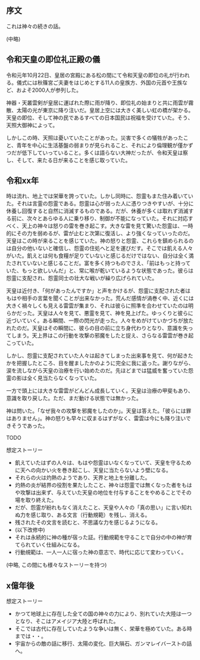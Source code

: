 ## 序文

これは神々の続きの話。


(中略)

## 令和天皇の即位礼正殿の儀
令和元年10月22日、皇居の宮殿にある松の間にて令和天皇の即位の礼が行われる。儀式には秋篠宮ご夫妻をはじめとする11人の皇族方、外国の元首や王族など、およそ2000人が参列した。

神器・天叢雲剣が皇居に運ばれた際に雨が降り、即位礼の始まりと共に雨雲が霧散、太陽の光が東京に降り注いだ。皇居上空には大きく美しい虹の橋が架かる。天皇の即位、そして神の民であるすべての日本国民は祝福を受けていた。そう、天照大御神によって。

しかしこの時、天照は憂いていたことがあった。災害で多くの犠牲があったこと、青年を中心に生活基盤の弱まりが見られること、それにより倫理観が僅かずつだが低下していっていること。多くは語らない大神だったが、令和天皇は察し、そして、来たる日が来ることを感じ取っていた。

## 令和xx年

時は流れ、地上では栄華を誇っていた。しかし同時に、怨霊もまた住み着いていた。それは言霊の怨霊である。怨霊は心が弱った人に憑りつきやすいが、十分に休養し回復すると自然に消滅するものである。だが、休養が多くは取れず消滅する前に、次々とあらゆる人に乗り移り、制御が不能になっていた。それに対応すべく、天上の神々は怒りの雷を巻き起こす。大きな雷を見て驚いた怨霊は、一時的にその力を弱めるが、雷が止むと次第に復活し、より強くなっていったのだ。天皇はこの時が来ることを感じていた。神の怒りと怨霊、これらを鎮められるのは自分の他いないと確信し、怨霊の住処へと足を運びだす。そこでは飢える人々がいた。飢えとは何も食糧が足りていないと感じるだけではない、自分は全く満たされていないと感じることだ。富を多く持つものでさえ、「前はもっと持っていた、もっと欲しいんだ」と、常に喉が乾いているような状態であった。彼らは怨霊に支配され、怨霊同士の壮大な戦いが繰り広げられていた。

天皇は近付き、「何があったんですか」と声をかけるが、怨霊に支配された者はもはや相手の言葉を聞くことが出来なかった。荒んだ感情が渦巻く中、近くには大きく禍々しくも見える雷雲が集まり、それは彼らに照準を合わせていたのは明らかだった。天皇は人々を見て、悪霊を見て、神を見上げた。ゆっくりと彼らに近づいていく。ある瞬間、一際の閃光が走った。人々をめがけていかづちが放たれたのだ。天皇はその瞬間に、彼らの目の前に立ち身代わりとなり、意識を失ってしまう。天上界はこの行動を攻撃の邪魔をしたと捉え、さらなる雷雲が巻き起こっていた。

しかし、怨霊に支配されていた人々は起きてしまった出来事を見て、何が起きたかを把握したところ、目を醒ましたかのように完全に我に返った。謝りながら、涙を流しながら天皇の治療を行い始めたのだ。先ほどまでは猛威を奮っていた怨霊の影は全く見当たらなくなっていた。

一方で頭上には大きな雷雲がどんどん成長していく。天皇は治療の甲斐もあり、意識を取り戻した。ただ、まだ動ける状態では無かった。

神は問いた。「なぜ我々の攻撃を邪魔をしたのか」。天皇は答えた。「彼らには罪はありません」。神の怒りも早々に収まるはずがなく、雷雲は今にも降り注いできそうであった。

TODO

想定ストーリー
* 飢えていたはずの人々は、もはや怨霊はいなくなっていて、天皇を守るために天への向かい火を巻き起こし、天皇に当たらないよう壁になる。
* それらの火は灼熱のようであり、天界と地上を分離した。
* 灼熱の炎が結界の役割を果たしたこと、神々は怨霊では無くなった者をもはや攻撃は出来ず、与えていた天皇の地位を付与することをやめることでその場を取り終えた。
* だが、怨霊が紛れもなく消えたこと、天皇や人々の「真の思い」に言い知れぬ力を感じ取り、ある文言（行動規範）を残し、消える。
* 残されたその文言を読むと、不思議な力を感じるようになる。
* (以下改修中)
* それは永続的に神の種が宿った証。行動規範を守ることで自分の中の神が育てられていく仕組みになる。
* 行動規範は、一人一人に宿った神の意志で、時代に応じて変わっていく。

(中略, この間にも様々なストーリーを持つ)

## x億年後

想定ストーリー
* かつて地球上に存在した全ての国の神々の力により、別れていた大陸は一つとなり、そこはアメイジア大陸と呼ばれた。
* そこでは古代に存在していたような争いは無く、栄華を極めていた。ある時までは・・。
* 宇宙からの敵の話に移行、太陽の変化、巨大隕石、ガンマレイバーストの話へ。
